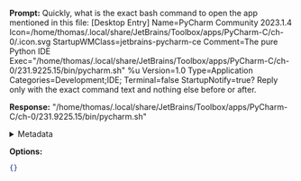 **Prompt:**
Quickly, what is the exact bash command to open the app mentioned in this file: [Desktop Entry]
Name=PyCharm Community 2023.1.4
Icon=/home/thomas/.local/share/JetBrains/Toolbox/apps/PyCharm-C/ch-0/.icon.svg
StartupWMClass=jetbrains-pycharm-ce
Comment=The pure Python IDE
Exec="/home/thomas/.local/share/JetBrains/Toolbox/apps/PyCharm-C/ch-0/231.9225.15/bin/pycharm.sh" %u
Version=1.0
Type=Application
Categories=Development;IDE;
Terminal=false
StartupNotify=true?
Reply only with the exact command text and nothing else before or after.

**Response:**
"/home/thomas/.local/share/JetBrains/Toolbox/apps/PyCharm-C/ch-0/231.9225.15/bin/pycharm.sh"

<details><summary>Metadata</summary>

- Duration: 1512 ms
- Datetime: 2023-07-20T12:40:53.658547
- Model: gpt-3.5-turbo-0613

</details>

**Options:**
```json
{}
```

